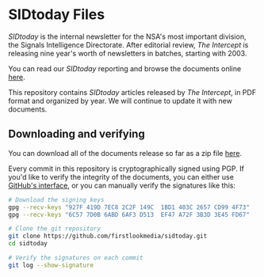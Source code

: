 # SIDtoday Files

*SIDtoday* is the internal newsletter for the NSA's most important division, the Signals Intelligence Directorate. After editorial review, *The Intercept* is releasing nine year's worth of newsletters in batches, starting with 2003.

You can read our *SIDtoday* reporting and browse the documents online [here](https://theintercept.com/snowden-sidtoday).

This repository contains *SIDtoday* articles released by *The Intercept*, in PDF format and organized by year. We will continue to update it with new documents.

## Downloading and verifying

You can download all of the documents release so far as a zip file [here](https://github.com/firstlookmedia/sidtoday/archive/master.zip).

Every commit in this repository is cryptographically signed using PGP. If you'd like to verify the integrity of the documents, you can either use [GitHub's interface](https://github.com/blog/2144-gpg-signature-verification), or you can manually verify the signatures like this:

```sh
# Download the signing keys
gpg --recv-keys "927F 419D 7EC8 2C2F 149C  1BD1 403C 2657 CD99 4F73"
gpg --recv-keys "6C57 7D0B 6ABD 6AF3 D513  EF47 A72F 3B3D 3E45 FD67"

# Clone the git repository
git clone https://github.com/firstlookmedia/sidtoday.git
cd sidtoday

# Verify the signatures on each commit
git log --show-signature
```
